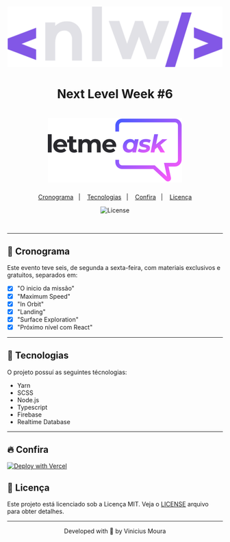 <h1 align="center">
    <img alt="nlw" title="nlw" src=".github/icon.svg" />
</h1>

<h1 align="center"> Next Level Week #6</h1>

<h1 align="center">
    <img alt="Move.it" title="Move.it" src="./src/assets/images/logo.svg" />
</h1>


<p align="center">
  <a href="#-cronograma">Cronograma</a>&nbsp;&nbsp;&nbsp;|&nbsp;&nbsp;&nbsp;
  <a href="#-tecnologias">Tecnologias</a>&nbsp;&nbsp;&nbsp;|&nbsp;&nbsp;&nbsp;
  <a href="#-confira">Confira</a>&nbsp;&nbsp;&nbsp;|&nbsp;&nbsp;&nbsp;
  <a href="#-licença">Licença</a>
</p>

<p align="center">
  <img  src="https://img.shields.io/static/v1?label=license&message=MIT&color=5965E0&labelColor=121214" alt="License">
</p>

<br>

---
## 📅 Cronograma

Este evento teve seis, de segunda a sexta-feira, com materiais exclusivos e gratuitos, separados em:
- [x] "O inicio da missão"
- [x] "Maximum Speed"
- [x] "In Orbit"
- [x] "Landing"
- [x] "Surface Exploration"
- [x] "Próximo nível com React"
---
## 🚀 Tecnologias

O projeto possuí as seguintes técnologias:
- Yarn
- SCSS
- Node.js 
- Typescript 
- Firebase
- Realtime Database
---

## 🔥 Confira

[![Deploy with Vercel](https://vercel.com/button)](https://letmeask-vinicius-moura-code.web.app)


## 📝 Licença

Este projeto está licenciado sob a Licença MIT. Veja o [LICENSE](LICENSE.md) arquivo para obter detalhes.

---


<p align="center">Developed with 🖤 by Vinicius Moura</p>
